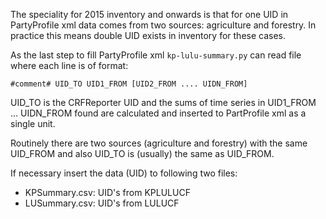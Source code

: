 The speciality for 2015 inventory and onwards 
is that for one UID in PartyProfile xml data comes from two sources:
agriculture and  forestry. In practice this means 
double UID exists in inventory for these cases.

As the last step to fill PartyProfile xml `kp-lulu-summary.py` can read file where
each line is of format:

    #comment# UID_TO UID1_FROM [UID2_FROM .... UIDN_FROM]

UID_TO is the CRFReporter UID and the sums of time series in UID1_FROM ... UIDN_FROM found 
are calculated  and inserted to PartProfile xml as a single unit.

Routinely there are two sources (agriculture and forestry) with the same UID_FROM 
and also UID_TO is (usually) the same as UID_FROM.

If necessary insert the data (UID) to following two files:
    
+ KPSummary.csv: UID's from KPLULUCF 
+ LUSummary.csv: UID's from LULUCF
